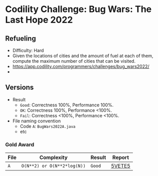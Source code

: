 # Codility Challenge: Bug Wars: The Last Hope 2022

## Refueling

- Difficulty: Hard
- Given the locations of cities and the amount of fuel at each of them, compute the maximum number of cities that can be visited.
- <https://app.codility.com/programmers/challenges/bug_wars2022/>
- <task-url>

## Versions

- Result
  - `Good`: Correctness 100%, Performance 100%.
  - `OK`: Correctness 100%, Performance <100%.
  - `Fail`: Correctness <100%, Performance <100%.
- File naming convention
  - Code `A`: `BugWars2022A.java`
  - etc

### Gold Award

| File | Complexity                  | Result | Report                                                                            |
| ---- | --------------------------- | ------ | --------------------------------------------------------------------------------- |
| `A`  | `O(N**2) or O(N**2*log(N))` | `Good` | [5VETE5](https://app.codility.com/cert/view/cert5VETE5-7HYUHWQ8U35QS2RR/details/) |
